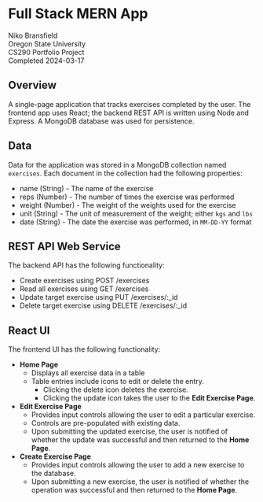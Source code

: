 # Full Stack MERN App
Niko Bransfield  
Oregon State University  
CS290 Portfolio Project  
Completed 2024-03-17

## Overview
A single-page application that tracks exercises completed by the user. The frontend app uses React; the backend REST API is written using Node and Express. A MongoDB database was used for persistence.

## Data
Data for the application was stored in a MongoDB collection named `exercises`. Each document in the collection had the following properties:
- name (String) - The name of the exercise
- reps (Number) - The number of times the exercise was performed
- weight (Number) - The weight of the weights used for the exercise
- unit (String) - The unit of measurement of the weight; either `kgs` and `lbs`
- date (String) - The date the exercise was performed, in `MM-DD-YY` format

## REST API Web Service
The backend API has the following functionality:
- Create exercises using POST /exercises
- Read all exercises using GET /exercises
- Update target exercise using PUT /exercises/:_id
- Delete target exercise using DELETE /exercises/:_id

## React UI
The frontend UI has the following functionality:
- **Home Page**
  - Displays all exercise data in a table
  - Table entries include icons to edit or delete the entry.
    - Clicking the delete icon deletes the exercise.
    - Clicking the update icon takes the user to the **Edit Exercise Page**.
- **Edit Exercise Page**
  - Provides input controls allowing the user to edit a particular exercise.
  - Controls are pre-populated with existing data.
  - Upon submitting the updated exercise, the user is notified of whether the update was successful and then returned to the **Home Page**.
- **Create Exercise Page**
  - Provides input controls allowing the user to add a new exercise to the database.
  - Upon submitting a new exercise, the user is notified of whether the operation was successful and then returned to the **Home Page**.

